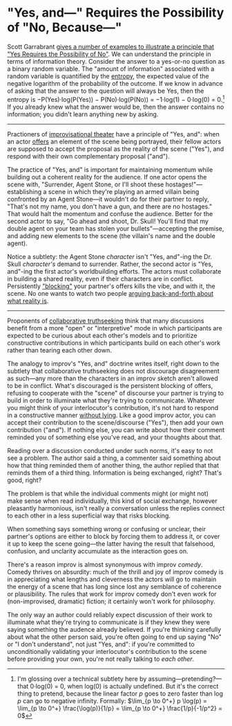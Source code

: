 # "Yes, and—" Requires the Possibility of "No, Because—"

Scott Garrabrant [gives a number of examples to illustrate a principle that "Yes Requires the Possibility of No"](https://www.lesswrong.com/posts/G5TwJ9BGxcgh5DsmQ/yes-requires-the-possibility-of-no). We can understand the principle in terms of information theory. Consider the answer to a yes-or-no question as a binary random variable. The "amount of information" associated with a random variable is quantified by the [entropy](https://en.wikipedia.org/wiki/Entropy_(information_theory)), the expected value of the negative logarithm of the probability of the outcome. If we know in advance of asking that the answer to the question will always be Yes, then the entropy is −P(Yes)·log(P(Yes)) − P(No)·log(P(No)) = −1·log(1) − 0·log(0) = 0.[^undefined-convention] If you already knew what the answer would be, then the answer contains no information; you didn't learn anything new by asking.

[^undefined-convention]: I'm glossing over a technical subtlety here by assuming—pretending?—that 0·log(0) = 0, when log(0) is actually undefined. But it's the correct thing to pretend, because the linear factor $p$ goes to zero faster than $\log p$ can go to negative infinity. Formally: $\lim_{p \to 0^+} p \log(p) = \lim_{p \to 0^+} \frac{\log(p)}{1/p} = \lim_{p \to 0^+} \frac{1/p}{-1/p^2} = 0$

----

Practioners of [improvisational theater](https://en.wikipedia.org/wiki/Improvisational_theatre) have a principle of "Yes, and": when an actor [offers](https://improwiki.com/en/wiki/improv/offer) an element of the scene being portrayed, their fellow actors are supposed to accept the proposal as the reality of the scene ("Yes"), and respond with their own complementary proposal ("and").

The practice of "Yes, and" is important for maintaining momentum while building out a coherent reality for the audience. If one actor opens the scene with, "Surrender, Agent Stone, or I'll shoot these hostages!"—establishing a scene in which they're playing an armed villain being confronted by an Agent Stone—it wouldn't do for their partner to reply, "That's not my name, you don't have a gun, and there are no hostages." That would halt the momentum and confuse the audience. Better for the second actor to say, "Go ahead and shoot, Dr. Skull! You'll find that my double agent on your team has stolen your bullets"—accepting the premise, and adding new elements to the scene (the villain's name and the double agent).

Notice a subtlety: the Agent Stone _character_ isn't "Yes, and"-ing the Dr. Skull _character's_ demand to surrender. Rather, the second actor is "Yes, and"-ing the first actor's worldbuilding efforts. The actors must collaborate in building a shared reality, even if their characters are in conflict. Persistently ["blocking"](https://improwiki.com/en/wiki/improv/blocking) your partner's offers kills the vibe, and with it, the scene. No one wants to watch two people [arguing back-and-forth about what reality is](https://www.lesswrong.com/posts/yr4pSJweTnF6QDHHC/comment-on-four-layers-of-intellectual-conversation).

----

Proponents of [collaborative truthseeking](https://www.lesswrong.com/posts/ckwzjbfHTCdPs2Y4J/collaborative-truth-seeking) think that many discussions benefit from a more "open" or "interpretive" mode in which participants are expected to be curious about each other's models and to prioritize constructive contributions in which participants build on each other's work rather than tearing each other down.

The analogy to improv's "Yes, and" doctrine writes itself, right down to the subtlety that collaborative truthseeking does not discourage disagreement as such—any more than the characters in an improv sketch aren't allowed to be in conflict. What's discouraged is the persistent blocking of offers, refusing to cooperate with the "scene" of discourse your partner is trying to build in order to illuminate what they're trying to communicate. Whatever you might think of your interlocutor's contribution, it's not hard to respond in a constructive manner [without lying](https://www.lesswrong.com/posts/MN4NRkMw7ggt9587K/firming-up-not-lying-around-its-edge-cases-is-less-broadly). Like a good improv actor, you can accept their contribution to the scene/discourse ("Yes"), then add your own contribution ("and"). If nothing else, you can write about how their comment reminded you of something else you've read, and your thoughts about that.

Reading over a discussion conducted under such norms, it's easy to not see a problem. The author said a thing, a commenter said something about how that thing reminded them of another thing, the author replied that that reminds them of a third thing. Information is being exchanged, right? That's good, right?

The problem is that while the individual comments might (or might not) make sense when read individually, this kind of social exchange, however pleasantly harmonious, isn't really a conversation unless the replies connect to each other in a less superficial way that risks blocking.

When something says something wrong or confusing or unclear, their partner's options are either to block by forcing them to address it, or cover it up to keep the scene going—the latter having the result that falsehood, confusion, and unclarity accumulate as the interaction goes on.

There's a reason improv is almost synonymous with improv _comedy_. Comedy thrives on absurdity: much of the thrill and joy of improv comedy is in appreciating what lengths and cleverness the actors will go to maintain the energy of a scene that has long since lost any semblance of coherence or plausibility. The rules that work for improv comedy don't even work for (non-improvised, dramatic) fiction; it certainly won't work for philosophy.

The only way an author could reliably expect discussion of their work to illuminate what they're trying to communicate is if they knew they were saying something the audence already believed. If you're thinking carefully about what the other person said, you're often going to end up saying "No" or "I don't understand", not just "Yes, and": if you're committed to unconditionally validating your interlocutor's contribution to the scene before providing your own, you're not really talking to _each other_.
